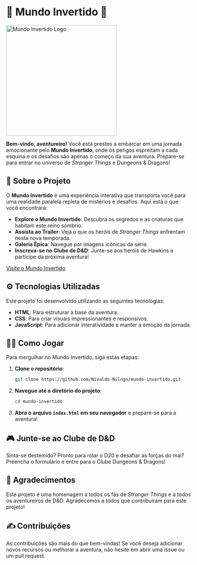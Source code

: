 # 🌌 Mundo Invertido 🌌

<img width="300" src="https://Nivaldo-Nilngn.github.io/mundo-invertido/assets/images/banner/logo.svg" alt="Mundo Invertido Logo">

**Bem-vindo, aventureiro!** Você está prestes a embarcar em uma jornada emocionante pelo **Mundo Invertido**, onde os perigos espreitam a cada esquina e os desafios são apenas o começo da sua aventura. Prepare-se para entrar no universo de *Stranger Things* e Dungeons & Dragons!

## 🏰 Sobre o Projeto

O **Mundo Invertido** é uma experiência interativa que transporta você para uma realidade paralela repleta de mistérios e desafios. Aqui está o que você encontrará:

- **Explore o Mundo Invertido**: Descubra os segredos e as criaturas que habitam este reino sombrio.
- **Assista ao Trailer**: Veja o que os heróis de *Stranger Things* enfrentam nesta nova temporada.
- **Galeria Épica**: Navegue por imagens icônicas da série.
- **Inscreva-se no Clube de D&D**: Junte-se aos heróis de Hawkins e participe da próxima aventura!

[Visite o Mundo Invertido](https://nivaldo-nilngn.github.io/mundo-invertido)

## ⚙️ Tecnologias Utilizadas

Este projeto foi desenvolvido utilizando as seguintes tecnologias:

- **HTML**: Para estruturar a base da aventura.
- **CSS**: Para criar visuais impressionantes e responsivos.
- **JavaScript**: Para adicionar interatividade e manter a emoção da jornada.

## 🏃‍♂️ Como Jogar

Para mergulhar no Mundo Invertido, siga estas etapas:

1. **Clone o repositório**:
   ```bash
   git clone https://github.com/Nivaldo-Nilngn/mundo-invertido.git
   ```

2. **Navegue até o diretório do projeto**:
   ```bash
   cd mundo-invertido
   ```

3. **Abra o arquivo `index.html` em seu navegador** e prepare-se para a aventura!

## 🎮 Junte-se ao Clube de D&D

Sinta-se destemido? Pronto para rolar o D20 e desafiar as forças do mal? Preencha o formulário e entre para o Clube Dungeons & Dragons!

## 🙌 Agradecimentos

Este projeto é uma homenagem a todos os fãs de *Stranger Things* e a todos os aventureiros de D&D. Agradecemos a todos que contribuíram para este projeto!

## ✍️ Contribuições

As contribuições são mais do que bem-vindas! Se você deseja adicionar novos recursos ou melhorar a aventura, não hesite em abrir uma issue ou um pull request.
